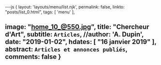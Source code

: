 ---js
{
layout:    'layouts/menu/list.njk',
permalink: false,
linkto:    "posts/list_0.html",
tags:      [ 'menu' ],

image:     "home_10_@550.jpg",
title:     "Chercheur d'Art",
subtitle:  `Articles`,
//author:    'A. Dupin',
date:      "2019-01-02",
hdates:    [ "16 janvier 2019" ],
abstract:  `Articles et annonces publiés`,
comments:  false
}
---
